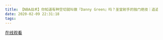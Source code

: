 ```yaml
---
title: 【NBA战术】你知道有种空切就叫做『Danny Green』吗？圣堂射手的独门绝技｜追追熊战术板
date: 2020-02-09 22:31:18
tags:
---
```


<a href="https://www.weibo.com/tv/v/Itn5Cns5y?fid=1034:4470002166726669" target="_blank">在线观看</a>

